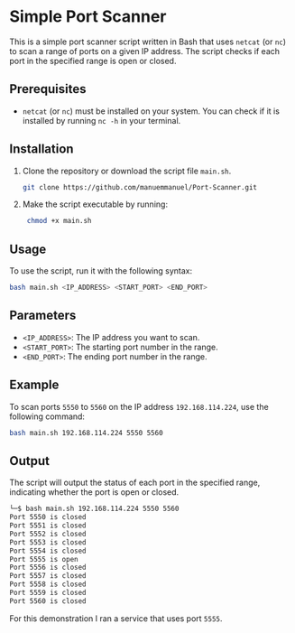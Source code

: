 # Simple Port Scanner

This is a simple port scanner script written in Bash that uses `netcat` (or `nc`) to scan a range of ports on a given IP address. The script checks if each port in the specified range is open or closed.

## Prerequisites

- `netcat` (or `nc`) must be installed on your system. You can check if it is installed by running `nc -h` in your terminal.

## Installation
1. Clone the repository or download the script file `main.sh`.
   
   ```bash
   git clone https://github.com/manuemmanuel/Port-Scanner.git
   ```
2. Make the script executable by running:
   
   ```bash
    chmod +x main.sh
    ```
## Usage
To use the script, run it with the following syntax:
```bash
bash main.sh <IP_ADDRESS> <START_PORT> <END_PORT> 
```

## Parameters
- `<IP_ADDRESS>`: The IP address you want to scan.
- `<START_PORT>`: The starting port number in the range.
- `<END_PORT>`: The ending port number in the range.

## Example
To scan ports `5550` to `5560` on the IP address `192.168.114.224`, use the following command:
```bash
bash main.sh 192.168.114.224 5550 5560
```
## Output
The script will output the status of each port in the specified range, indicating whether the port is open or closed.
```bash
└─$ bash main.sh 192.168.114.224 5550 5560
Port 5550 is closed
Port 5551 is closed
Port 5552 is closed
Port 5553 is closed
Port 5554 is closed
Port 5555 is open
Port 5556 is closed
Port 5557 is closed
Port 5558 is closed
Port 5559 is closed
Port 5560 is closed
```
For this demonstration I ran a service that uses port `5555`.
